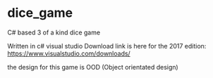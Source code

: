 # dice_game
C# based 3 of a kind dice game

Written in c# visual studio
Download link is here for the 2017 edition: https://www.visualstudio.com/downloads/


the design for this game is OOD (Object orientated design)
